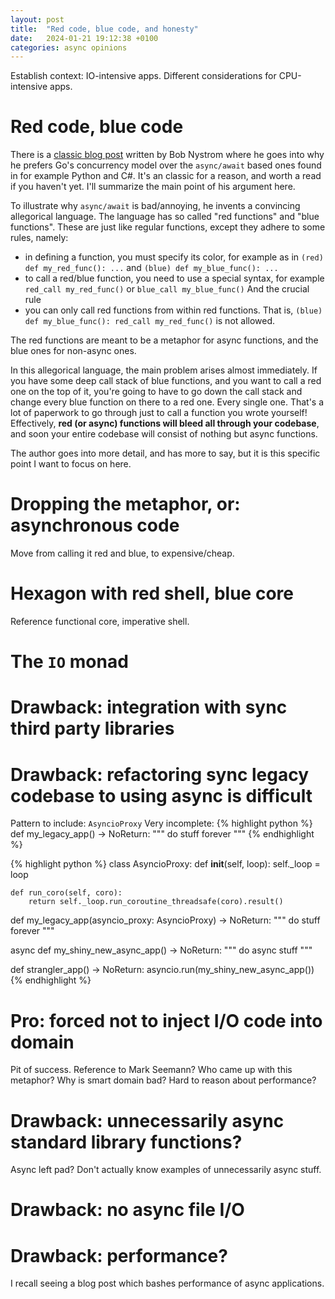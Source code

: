 ```yaml
---
layout: post
title:  "Red code, blue code, and honesty"
date:   2024-01-21 19:12:38 +0100
categories: async opinions
---
```


Establish context: IO-intensive apps. Different considerations for CPU-intensive apps.

# Red code, blue code
There is a [classic blog post][red-blue-original] written by Bob Nystrom where he goes into why he prefers Go's concurrency model over the `async/await` based ones found in for example Python and C#. It's an classic for a reason, and worth a read if you haven't yet. I'll summarize the main point of his argument here.

To illustrate why `async/await` is bad/annoying, he invents a convincing allegorical language. The language has so called "red functions" and "blue functions". These are just like regular functions, except they adhere to some rules, namely:
- in defining a function, you must specify its color, for example as in `(red) def my_red_func(): ...` and `(blue) def my_blue_func(): ...`
- to call a red/blue function, you need to use a special syntax, for example `red_call my_red_func()` or `blue_call my_blue_func()`
And the crucial rule
- you can only call red functions from within red functions. That is, `(blue) def my_blue_func(): red_call my_red_func()` is not allowed.

The red functions are meant to be a metaphor for async functions, and the blue ones for non-async ones.

In this allegorical language, the main problem arises almost immediately. If you have some deep call stack of blue functions, and you want to call a red one on the top of it, you're going to have to go down the call stack and change every blue function on there to a red one. Every single one. That's a lot of paperwork to go through just to call a function you wrote yourself! Effectively, **red (or async) functions will bleed all through your codebase**, and soon your entire codebase will consist of nothing but async functions.

The author goes into more detail, and has more to say, but it is this specific point I want to focus on here.

# Dropping the metaphor, or: asynchronous code
Move from calling it red and blue, to expensive/cheap.

# Hexagon with red shell, blue core
Reference functional core, imperative shell.

# The `IO` monad

# Drawback: integration with sync third party libraries

# Drawback: refactoring sync legacy codebase to using async is difficult
Pattern to include: `AsyncioProxy`
Very incomplete:
{% highlight python %}
def my_legacy_app() -> NoReturn:
    """
    do stuff forever
    """
{% endhighlight %}

{% highlight python %}
class AsyncioProxy:
    def __init__(self, loop):
        self._loop = loop

    def run_coro(self, coro):
        return self._loop.run_coroutine_threadsafe(coro).result()

def my_legacy_app(asyncio_proxy: AsyncioProxy) -> NoReturn:
    """
    do stuff forever
    """

async def my_shiny_new_async_app() -> NoReturn:
    """
    do async stuff
    """

def strangler_app() -> NoReturn:
    asyncio.run(my_shiny_new_async_app())
{% endhighlight %}

# Pro: forced not to inject I/O code into domain
Pit of success. Reference to Mark Seemann? Who came up with this metaphor?
Why is smart domain bad? Hard to reason about performance?

# Drawback: unnecessarily async standard library functions?
Async left pad? Don't actually know examples of unnecessarily async stuff.

# Drawback: no async file I/O

# Drawback: performance?
I recall seeing a blog post which bashes performance of async applications.

[red-blue-original]: https://journal.stuffwithstuff.com/2015/02/01/what-color-is-your-function/
